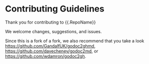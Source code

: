 # Contributing Guidelines

Thank you for contributing to {{.RepoName}}

We welcome changes, suggestions, and issues.

Since this is a fork of a fork, we also recommend that you take a look 
<a href="https://github.com/GandalfUK/godoc2ghmd">https://github.com/GandalfUK/godoc2ghmd</a>,
<a href="https://github.com/davecheney/godoc2md">https://github.com/davecheney/godoc2md</a>, or
<a href="https://github.com/wdamron/godoc2gh">https://github.com/wdamron/godoc2gh</a>.

